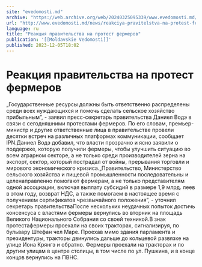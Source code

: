 ```yaml
---
site: "evedomosti.md"
archive: "https://web.archive.org/web/20240325095339/www.evedomosti.md/news/reakciya-pravitelstva-na-protest-fermerov"
url: "http://www.evedomosti.md/news/reakciya-pravitelstva-na-protest-fermerov"
language: ru
title: "Реакция правительства на протест фермеров"
publication: '[[Moldavskie Vedomosti]]'
published: 2023-12-05T18:02
---
```


# Реакция правительства на протест фермеров

„Государственные ресурсы должны быть ответственно распределены среди всех нуждающихся и помочь сделать сельское хозяйство прибыльным”, - заявил пресс-секретарь правительства Даниел Водэ в связи с сегодняшними протестами фермеров. По его словам, премьер-министр и другие ответственные лица в правительстве провели десятки встреч на различных платформах коммуникации, сообщает IPN.Даниел Водэ добавил, что власти прозрачно и ясно заявили о поддержке, которую получили фермеры, чтобы улучшить ситуацию во всем аграрном секторе, а не только среди производителей зерна на экспорт, сектор, который пострадал от войны, прерывания торговли и мирового экономического кризиса.„Правительство, Министерство сельского хозяйства и пищевой промышленности последовательны и целенаправленно помогают фермерам, а не только представителям одной ассоциации, включая выплату субсидий в размере 1,9 млрд. леев в этом году, возврат НДС, а также помогаем в настоящее время с получением сертификатов чрезвычайного положения”, - уточнил секретарь правительстваПосле нескольких неудачных попыток достичь консенсуса с властями фермеры вернулись во вторник на площадь Великого Национального Собрания со своей техникой.В знак протестафермеры проехали на своих тракторах, сигнализируя, по бульвару Штефан чел Маре. Проехав мимо здания парламента и президентуры, тракторы двинулись дальше до кольцевой развязке на улице Иона Крянгэ и обратно. Фермеры проехали на тракторах и по другим улицам в центре столицы, в том числе по ул. Пушкина, и в конце концов вернулись на ПВНС.